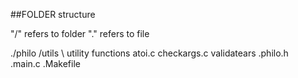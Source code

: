 ##FOLDER structure

"/"  refers to folder
"."  refers to file

./philo
   /utils    \\ utility functions
      atoi.c checkargs.c validatears
   .philo.h     
   .main.c 
   .Makefile

